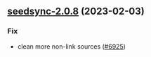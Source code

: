 

## [seedsync-2.0.8](https://github.com/truecharts/charts/compare/seedsync-2.0.7...seedsync-2.0.8) (2023-02-03)

### Fix

-  clean more non-link sources ([#6925](https://github.com/truecharts/charts/issues/6925))
  
  